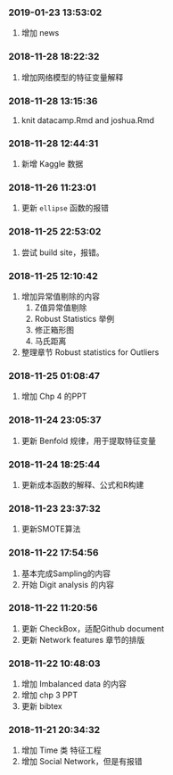 ### 2019-01-23 13:53:02

1. 增加 news

### 2018-11-28 18:22:32

1. 增加网络模型的特征变量解释

### 2018-11-28 13:15:36

1. knit datacamp.Rmd and joshua.Rmd

### 2018-11-28 12:44:31

1. 新增 Kaggle 数据

### 2018-11-26 11:23:01

1. 更新 `ellipse` 函数的报错

### 2018-11-25 22:53:02

1. 尝试 build site，报错。

### 2018-11-25 12:10:42

1. 增加异常值剔除的内容
    1. Z值异常值剔除
    1. Robust Statistics 举例
    1. 修正箱形图
    1. 马氏距离
1. 整理章节 Robust statistics for Outliers

### 2018-11-25 01:08:47

1. 增加 Chp 4 的PPT

### 2018-11-24 23:05:37

1. 更新 Benfold 规律，用于提取特征变量

### 2018-11-24 18:25:44

1. 更新成本函数的解释、公式和R构建

### 2018-11-23 23:37:32

1. 更新SMOTE算法

### 2018-11-22 17:54:56

1. 基本完成Sampling的内容
1. 开始 Digit analysis 的内容

### 2018-11-22 11:20:56

1. 更新 CheckBox，适配Github document
1. 更新 Network features 章节的排版

### 2018-11-22 10:48:03

1. 增加 Imbalanced data 的内容
1. 增加 chp 3 PPT
1. 更新 bibtex

### 2018-11-21 20:34:32

1. 增加 Time 类 特征工程
1. 增加 Social Network，但是有报错